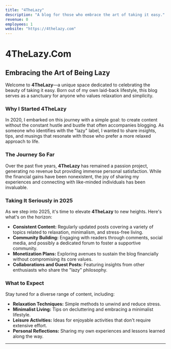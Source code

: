 ```yaml
---
title: "4TheLazy"
description: "A blog for those who embrace the art of taking it easy."
revenue: 0
employees: 1
website: "https://4thelazy.com"
---
```

  
# 4TheLazy.Com

## Embracing the Art of Being Lazy

Welcome to **4TheLazy**—a unique space dedicated to celebrating the beauty of taking it easy. Born out of my own laid-back lifestyle, this blog serves as a sanctuary for anyone who values relaxation and simplicity.

### Why I Started 4TheLazy

In 2020, I embarked on this journey with a simple goal: to create content without the constant hustle and bustle that often accompanies blogging. As someone who identifies with the "lazy" label, I wanted to share insights, tips, and musings that resonate with those who prefer a more relaxed approach to life.

### The Journey So Far

Over the past five years, **4TheLazy** has remained a passion project, generating no revenue but providing immense personal satisfaction. While the financial gains have been nonexistent, the joy of sharing my experiences and connecting with like-minded individuals has been invaluable.

### Taking It Seriously in 2025

As we step into 2025, it's time to elevate **4TheLazy** to new heights. Here's what's on the horizon:

- **Consistent Content:** Regularly updated posts covering a variety of topics related to relaxation, minimalism, and stress-free living.
- **Community Building:** Engaging with readers through comments, social media, and possibly a dedicated forum to foster a supportive community.
- **Monetization Plans:** Exploring avenues to sustain the blog financially without compromising its core values.
- **Collaborations and Guest Posts:** Featuring insights from other enthusiasts who share the "lazy" philosophy.

### What to Expect

Stay tuned for a diverse range of content, including:

- **Relaxation Techniques:** Simple methods to unwind and reduce stress.
- **Minimalist Living:** Tips on decluttering and embracing a minimalist lifestyle.
- **Leisure Activities:** Ideas for enjoyable activities that don't require extensive effort.
- **Personal Reflections:** Sharing my own experiences and lessons learned along the way.


---